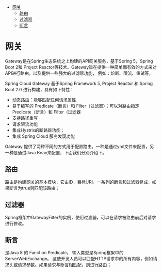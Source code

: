 <!-- MarkdownTOC autoanchor="true" autolink="true" bracket="round" uri_encoding="false"  -->

- [网关](#网关)
    - [路由](#路由)
    - [过滤器](#过滤器)
    - [断言](#断言)

<!-- /MarkdownTOC -->

<a id="网关"></a>
# 网关
Gateway是在Spring生态系统之上构建的API网关服务，基于Spring 5，Spring Boot 2和 Project Reactor等技术。Gateway旨在提供一种简单而有效的方式来对API进行路由，以及提供一些强大的过滤器功能， 例如：熔断、限流、重试等。  

Spring Cloud Gateway 基于Spring Framework 5, Project Reactor 和 Spring Boot 2.0 进行构建，具有如下特性：

- 动态路由：能够匹配任何请求属性
- 易于编写的 Predicate（断言）和 Filter（过滤器）；可以对路由指定 Predicate（断言）和 Filter（过滤器
- 支持路径重写
- 请求限流功能
- 集成Hystrix的断路器功能；
- 集成 Spring Cloud 服务发现功能

Gateway 提供了两种不同的方式用于配置路由，一种是通过yml文件来配置，另一种是通过Java Bean来配置，下面我们分别介绍下。

<a id="路由"></a>
## 路由
路由是构建网关的基本模块，它由ID，目标URI，一系列的断言和过滤器组成，如果断言为true则匹配该路由；
<a id="过滤器"></a>
## 过滤器
Spring框架中GatewayFilter的实例，使用过滤器，可以在请求被路由前后对请求进行修改。
<a id=""></a>
<a id="断言"></a>
## 断言
是Java 8 的 Function Predicate。 输入类型是Spring框架中的ServerWebExchange。 这使开发人员可以匹配HTTP请求中的所有内容，例如请求头或请求参数。如果请求与断言相匹配，则进行路由；

